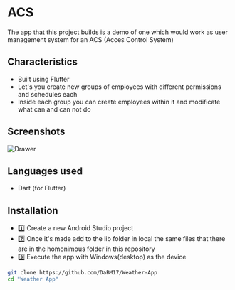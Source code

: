 # ACS

The app that this project builds is a demo of one which would work as user management system for an ACS (Acces Control System)

## Characteristics

- Built using Flutter
- Let's you create new groups of employees with different permissions and schedules each
- Inside each group you can create employees within it and modificate what can and can not do

## Screenshots

![Drawer](img/WeatherAppScreenshot.png)

## Languages used

- Dart (for Flutter)

## Installation

- 1️⃣ Create a new Android Studio project
- 2️⃣ Once it's made add to the lib folder in local the same files that there are in the homonimous folder in this repository
- 3️⃣ Execute the app with Windows(desktop) as the device

```bash
git clone https://github.com/DaBM17/Weather-App
cd "Weather App"
